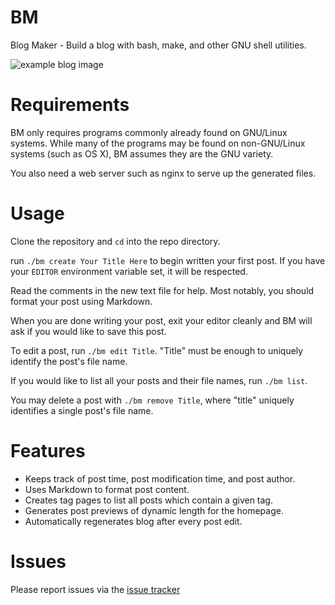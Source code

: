 # BM

Blog Maker - Build a blog with bash, make, and other GNU shell utilities. 

![example blog image](http://i.imgur.com/6chb1CG.png)

# Requirements

BM only requires programs commonly already found on GNU/Linux systems. While
many of the programs may be found on non-GNU/Linux systems (such as OS X), BM
assumes they are the GNU variety.

You also need a web server such as nginx to serve up the generated files.

# Usage

Clone the repository and `cd` into the repo directory.

run `./bm create Your Title Here` to begin written your first post. If you have
your `EDITOR` environment variable set, it will be respected.

Read the comments in the new text file for help. Most notably, you should
format your post using Markdown.

When you are done writing your post, exit your editor cleanly and BM will ask
if you would like to save this post. 

To edit a post, run `./bm edit Title`. "Title" must be enough to uniquely
identify the post's file name.

If you would like to list all your posts and their file names, run `./bm list`.

You may delete a post with `./bm remove Title`, where "title" uniquely
identifies a single post's file name.

# Features

* Keeps track of post time, post modification time, and post author.
* Uses Markdown to format post content.
* Creates tag pages to list all posts which contain a given tag.
* Generates post previews of dynamic length for the homepage.
* Automatically regenerates blog after every post edit.

# Issues
Please report issues via the [issue tracker](issues)